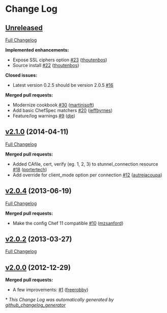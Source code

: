 # Change Log

## [Unreleased](https://github.com/aetrion/chef-stunnel/tree/HEAD)

[Full Changelog](https://github.com/aetrion/chef-stunnel/compare/v2.1.0...HEAD)

**Implemented enhancements:**

- Expose SSL ciphers option [\#23](https://github.com/aetrion/chef-stunnel/pull/23) ([thoutenbos](https://github.com/thoutenbos))
- Source install [\#22](https://github.com/aetrion/chef-stunnel/pull/22) ([thoutenbos](https://github.com/thoutenbos))

**Closed issues:**

- Latest version 0.2.5 should be version 2.0.5 [\#16](https://github.com/aetrion/chef-stunnel/issues/16)

**Merged pull requests:**

- Modernize cookbook [\#30](https://github.com/aetrion/chef-stunnel/pull/30) ([martinisoft](https://github.com/martinisoft))
- Add basic ChefSpec matchers [\#20](https://github.com/aetrion/chef-stunnel/pull/20) ([jeffbyrnes](https://github.com/jeffbyrnes))
- Feature/log warnings [\#9](https://github.com/aetrion/chef-stunnel/pull/9) ([dje](https://github.com/dje))

## [v2.1.0](https://github.com/aetrion/chef-stunnel/tree/v2.1.0) (2014-04-11)
[Full Changelog](https://github.com/aetrion/chef-stunnel/compare/v2.0.4...v2.1.0)

**Merged pull requests:**

- Added CAfile, cert, verify \(eg. 1, 2, 3\) to stunnel\_connection resource [\#18](https://github.com/aetrion/chef-stunnel/pull/18) ([portertech](https://github.com/portertech))
- Add override for client\_mode option per connection [\#12](https://github.com/aetrion/chef-stunnel/pull/12) ([autrejacoupa](https://github.com/autrejacoupa))

## [v2.0.4](https://github.com/aetrion/chef-stunnel/tree/v2.0.4) (2013-06-19)
[Full Changelog](https://github.com/aetrion/chef-stunnel/compare/v2.0.2...v2.0.4)

**Merged pull requests:**

- Make the config Chef 11 compatible [\#10](https://github.com/aetrion/chef-stunnel/pull/10) ([mzsanford](https://github.com/mzsanford))

## [v2.0.2](https://github.com/aetrion/chef-stunnel/tree/v2.0.2) (2013-03-27)
[Full Changelog](https://github.com/aetrion/chef-stunnel/compare/v2.0.0...v2.0.2)

## [v2.0.0](https://github.com/aetrion/chef-stunnel/tree/v2.0.0) (2012-12-29)
**Merged pull requests:**

- A few improvements: [\#1](https://github.com/aetrion/chef-stunnel/pull/1) ([freerobby](https://github.com/freerobby))



\* *This Change Log was automatically generated by [github_changelog_generator](https://github.com/skywinder/Github-Changelog-Generator)*